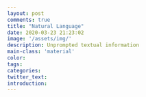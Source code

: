 ```yaml
---
layout: post
comments: true
title: "Natural Language"
date: 2020-03-23 21:23:02
image: '/assets/img/'
description: Unprompted textual information
main-class: 'material'
color:
tags:
categories:
twitter_text:
introduction:
---
```

